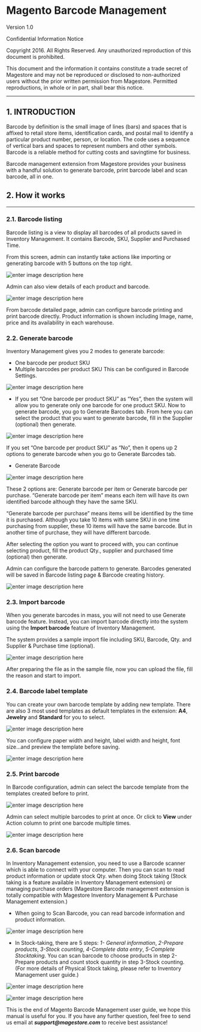 Magento Barcode Management
===================
Version 1.0

Confidential Information Notice 

Copyright 2016. All Rights Reserved. Any unauthorized reproduction of this document is prohibited.

This document and the information it contains constitute a trade secret of Magestore and may not be reproduced or disclosed to non-authorized users without the prior written permission from Magestore. Permitted reproductions, in whole or in part, shall bear this notice.

-------------

## 1. INTRODUCTION


Barcode by definition is the small image of lines (bars) and spaces that is affixed to retail store items, identification cards, and postal mail to identify a particular product number, person, or location. The code uses a sequence of vertical bars and spaces to represent numbers and other symbols. Barcode is a reliable method for cutting costs and savingtime for business.

Barcode management extension from Magestore provides your business with a handful solution to generate barcode, print barcode label and scan barcode, all in one.

## 2. How it works
-------------------

### 2.1. Barcode listing

Barcode listing is a view to display all barcodes of all products saved in Inventory Management. It contains Barcode, SKU, Supplier and Purchased Time.

From this screen, admin can instantly take actions like importing or generating barcode with 5 buttons on the top right.

![enter image description here](https://github.com/Magestore/Docs/blob/master/extensions/Magento%201%20Extensions/Image_Barcode/image001.png?raw=true)

Admin can also view details of each product and barcode. 

![enter image description here](https://github.com/Magestore/Docs/blob/master/extensions/Magento%201%20Extensions/Image_Barcode/image002.png?raw=true)

From barcode detailed page, admin can configure barcode printing and print barcode directly. Product information is shown including Image, name, price and its availability in each warehouse.

### 2.2. Generate barcode


Inventory Management gives you 2 modes to generate barcode:
- One barcode per product SKU
- Multiple barcodes per product SKU
This can be configured in Barcode Settings.

![enter image description here](https://github.com/Magestore/Docs/blob/master/extensions/Magento%201%20Extensions/Image_Barcode/image003.png?raw=true)

- If you set “One barcode per product SKU” as “Yes”, then the system will allow you to generate only one barcode for one product SKU.
Now to generate barcode, you go to Generate Barcodes tab. From here you can select the product that you want to generate barcode, fill in the Supplier (optional) then generate.

![enter image description here](https://github.com/Magestore/Docs/blob/master/extensions/Magento%201%20Extensions/Image_Barcode/image004.png?raw=true)

If you set “One barcode per product SKU” as “No”, then it opens up 2 options to generate barcode when you go to Generate Barcodes tab.

- Generate Barcode

![enter image description here](https://github.com/Magestore/Docs/blob/master/extensions/Magento%201%20Extensions/Image_Barcode/image005.png?raw=true)

These 2 options are: Generate barcode per item or Generate barcode per purchase.
“Generate barcode per item” means each item will have its own identified barcode although they have the same SKU.

“Generate barcode per purchase” means items will be identified by the time it is purchased. Although you take 10 items with same SKU in one time purchasing from supplier, these 10 items will have the same barcode. But in another time of purchase, they will have different barcode.

After selecting the option you want to proceed with, you can continue selecting product, fill the product Qty., supplier and purchased time (optional) then generate. 

Admin can configure the barcode pattern to generate. Barcodes generated will be saved in Barcode listing page &amp; Barcode creating history.

![enter image description here](https://github.com/Magestore/Docs/blob/master/extensions/Magento%201%20Extensions/Image_Barcode/image006.png?raw=true)

### 2.3. Import barcode

When you generate barcodes in mass, you will not need to use Generate barcode feature. Instead, you can import barcode directly into the system using the **Import barcode** feature of Inventory Management.

The system provides a sample import file including SKU, Barcode, Qty. and Supplier &amp; Purchase time (optional).

![enter image description here](https://github.com/Magestore/Docs/blob/master/extensions/Magento%201%20Extensions/Image_Barcode/image007.png?raw=true)

After preparing the file as in the sample file, now you can upload the file, fill the reason and start to import.

### 2.4. Barcode label template

You can create your own barcode template by adding new template. There are also 3 most used templates as default templates in the extension: **A4**, **Jewelry** and **Standard** for you to select.

![enter image description here](https://github.com/Magestore/Docs/blob/master/extensions/Magento%201%20Extensions/Image_Barcode/image008.png?raw=true)

You can configure paper width and height, label width and height, font size…and preview the template before saving. 

![enter image description here](https://github.com/Magestore/Docs/blob/master/extensions/Magento%201%20Extensions/Image_Barcode/image009.png?raw=true)

### 2.5. Print barcode

In Barcode configuration, admin can select the barcode template from the templates created before to print. 

![enter image description here](https://github.com/Magestore/Docs/blob/master/extensions/Magento%201%20Extensions/Image_Barcode/image010.png?raw=true)

Admin can select multiple barcodes to print at once. Or click to **View** under Action column to print one barcode multiple times.

![enter image description here](https://github.com/Magestore/Docs/blob/master/extensions/Magento%201%20Extensions/Image_Barcode/image011.png?raw=true)

### 2.6. Scan barcode

In Inventory Management extension, you need to use a Barcode scanner which is able to connect with your computer. Then you can scan to read product information or update stock Qty. when doing Stock taking (Stock taking is a feature available in Inventory Management extension) or managing purchase orders (Magestore Barcode management extension is totally compatible with Magestore Inventory Management &amp; Purchase Management extension.)

- When going to Scan Barcode, you can read barcode information and product information.

![enter image description here](https://github.com/Magestore/Docs/blob/master/extensions/Magento%201%20Extensions/Image_Barcode/image012.png?raw=true)

- In Stock-taking, there are 5 steps: *1- General information*, *2-Prepare products*, *3-Stock counting*, *4-Complete data entry*, *5-Complete Stocktaking*. You can scan barcode to choose products in step 2-Prepare products and count stock quantity in step 3-Stock counting. (For more details of Physical Stock taking, please refer to Inventory Management user guide.)

![enter image description here](https://github.com/Magestore/Docs/blob/master/extensions/Magento%201%20Extensions/Image_Barcode/image013.png?raw=true)

![enter image description here](https://github.com/Magestore/Docs/blob/master/extensions/Magento%201%20Extensions/Image_Barcode/image014.png?raw=true)

This is the end of Magento Barcode Management user guide, we hope this manual is useful for you. If you have any further question, feel free to send us email at **_support@magestore.com_** to receive best assistance!
